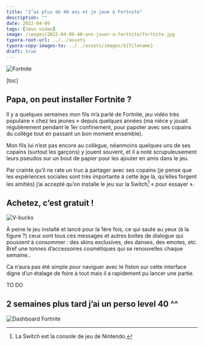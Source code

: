 ```yaml
---
title: "J’ai plus de 40 ans et je joue à Fortnite"
description: ""
date: 2022-04-09
tags: [Jeux video]
image: /images/2022-04-09-40-ans-jouer-a-fortnite/fortnite.jpg
typora-root-url: ../../assets
typora-copy-images-to: ../../assets/images/${filename}
draft: true
---
```


![Fortnite](/images/2022-04-09-40-ans-jouer-a-fortnite/fortnite.jpg "Poster du jeu Fortnite (Epic Games) présentant les différents personnages de la dernière saison.")
<!-- break -->
[toc]

## Papa, on peut installer Fortnite ?

Il y a quelques semaines mon fils m’a parlé de Fortnite, jeu vidéo très populaire « chez les jeunes » depuis quelques années (ma nièce y jouait régulièrement pendant le 1er confinement, pour papoter avec ses copains du collège tout en passant un bon moment ensemble).

Mon fils lui n’est pas encore au collègue, néanmoins quelques uns de ses copains (surtout les garçons) y jouent souvent, et il a noté scrupuleusement leurs pseudos sur un bout de papier pour les ajouter en amis dans le jeu.

Par crainte qu’il ne rate un truc à partager avec ses copains (je pense que les expériences sociales sont très importante à cette âge là, qu’elles forgent les amitiés) j’ai accepté qu’on installe le jeu sur la Switch[^switch] « pour essayer ».

## Achetez, c’est gratuit !

![V-bucks](/images/2022-04-09-40-ans-jouer-a-fortnite/v-bucks-coins.png "Des pièces de V-bucks, la monnaie virtuelle de Fortnite (à acheter avec de vrais euros).")

À peine le jeu installé et lancé pour la 1ère fois, ce qui saute au yeux (à la figure ?) ceux sont tous ces messages et autres boites de dialogue qui poussent à consommer : des skins exclusives, des danses, des emotes, etc. Bref une tonnes d’accessoires cosmétiques qui se renouvelles chaque semaine..

Ca n’aura pas été simple pour naviguer avec le fiston sur cette interface digne d’un étalage de foire à tout mais il a rapidement pu lancer une partie.

TO DO

## 2 semaines plus tard j’ai un perso level 40 ^^

![Dashboard Fortnite](/images/2022-04-09-40-ans-jouer-a-fortnite/fortnite-narno.png "Écran d'accueil du jeu Fortnite.")

[^switch]: La  Switch est la console de jeu de Nintendo.
